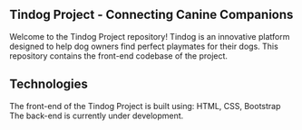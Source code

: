 ## Tindog Project - Connecting Canine Companions
Welcome to the Tindog Project repository! Tindog is an innovative platform designed to help dog owners find perfect playmates for their dogs. This repository contains the front-end codebase of the project.


## Technologies
The front-end of the Tindog Project is built using:
HTML,
CSS,
Bootstrap
The back-end is currently under development.
